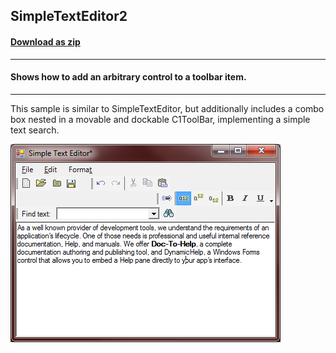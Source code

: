 ## SimpleTextEditor2
#### [Download as zip](https://grapecity.github.io/DownGit/#/home?url=https://github.com/GrapeCity/ComponentOne-WinForms-Samples/tree/master/NetFramework\Command\VB\SimpleTextEditor2)
____
#### Shows how to add an arbitrary control to a toolbar item.
____
This sample is similar to SimpleTextEditor, but additionally includes a combo box nested in a movable and dockable C1ToolBar, implementing a simple text search.

![screenshot](screenshot.PNG)
